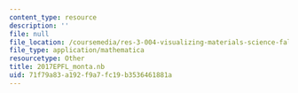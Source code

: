 ```yaml
---
content_type: resource
description: ''
file: null
file_location: /coursemedia/res-3-004-visualizing-materials-science-fall-2017/71f79a83a192f9a7fc19b3536461881a_2017EPFL_monta.nb
file_type: application/mathematica
resourcetype: Other
title: 2017EPFL_monta.nb
uid: 71f79a83-a192-f9a7-fc19-b3536461881a
---
```

